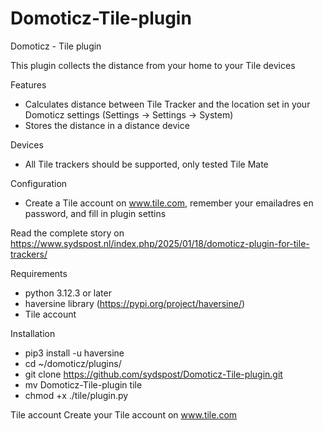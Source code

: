 # Domoticz-Tile-plugin
Domoticz - Tile plugin


This plugin collects the distance from your home to your Tile devices<br/>

Features
- Calculates distance between Tile Tracker and the location set in your Domoticz settings (Settings -> Settings -> System)
- Stores the distance in a distance device

Devices
- All Tile trackers should be supported, only tested Tile Mate

Configuration
- Create a Tile account on www.tile.com, remember your emailadres en password, and fill in plugin settins

Read the complete story on https://www.sydspost.nl/index.php/2025/01/18/domoticz-plugin-for-tile-trackers/

Requirements
- python 3.12.3 or later
- haversine library (https://pypi.org/project/haversine/)
- Tile account

Installation
- pip3 install -u haversine
- cd ~/domoticz/plugins/
- git clone https://github.com/sydspost/Domoticz-Tile-plugin.git
- mv Domoticz-Tile-plugin tile
- chmod +x ./tile/plugin.py
  
Tile account
Create your Tile account on www.tile.com
